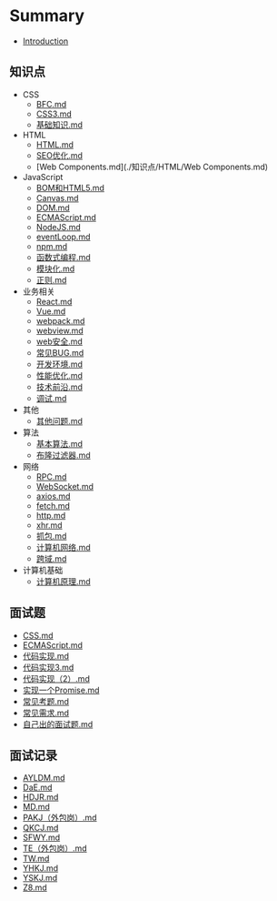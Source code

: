 
# Summary
* [Introduction](README.md)
    
## 知识点
* CSS
  * [BFC.md](./知识点/CSS/BFC.md) 
  * [CSS3.md](./知识点/CSS/CSS3.md) 
  * [基础知识.md](./知识点/CSS/基础知识.md) 
* HTML
  * [HTML.md](./知识点/HTML/HTML.md) 
  * [SEO优化.md](./知识点/HTML/SEO优化.md) 
  * [Web Components.md](./知识点/HTML/Web Components.md) 
* JavaScript
  * [BOM和HTML5.md](./知识点/JavaScript/BOM和HTML5.md) 
  * [Canvas.md](./知识点/JavaScript/Canvas.md) 
  * [DOM.md](./知识点/JavaScript/DOM.md) 
  * [ECMAScript.md](./知识点/JavaScript/ECMAScript.md) 
  * [NodeJS.md](./知识点/JavaScript/NodeJS.md) 
  * [eventLoop.md](./知识点/JavaScript/eventLoop.md) 
  * [npm.md](./知识点/JavaScript/npm.md) 
  * [函数式编程.md](./知识点/JavaScript/函数式编程.md) 
  * [模块化.md](./知识点/JavaScript/模块化.md) 
  * [正则.md](./知识点/JavaScript/正则.md) 
* 业务相关
  * [React.md](./知识点/业务相关/React.md) 
  * [Vue.md](./知识点/业务相关/Vue.md) 
  * [webpack.md](./知识点/业务相关/webpack.md) 
  * [webview.md](./知识点/业务相关/webview.md) 
  * [web安全.md](./知识点/业务相关/web安全.md) 
  * [常见BUG.md](./知识点/业务相关/常见BUG.md) 
  * [开发环境.md](./知识点/业务相关/开发环境.md) 
  * [性能优化.md](./知识点/业务相关/性能优化.md) 
  * [技术前沿.md](./知识点/业务相关/技术前沿.md) 
  * [调试.md](./知识点/业务相关/调试.md) 
* 其他
  * [其他问题.md](./知识点/其他/其他问题.md) 
* 算法
  * [基本算法.md](./知识点/算法/基本算法.md) 
  * [布隆过滤器.md](./知识点/算法/布隆过滤器.md) 
* 网络
  * [RPC.md](./知识点/网络/RPC.md) 
  * [WebSocket.md](./知识点/网络/WebSocket.md) 
  * [axios.md](./知识点/网络/axios.md) 
  * [fetch.md](./知识点/网络/fetch.md) 
  * [http.md](./知识点/网络/http.md) 
  * [xhr.md](./知识点/网络/xhr.md) 
  * [抓包.md](./知识点/网络/抓包.md) 
  * [计算机网络.md](./知识点/网络/计算机网络.md) 
  * [跨域.md](./知识点/网络/跨域.md) 
* 计算机基础
  * [计算机原理.md](./知识点/计算机基础/计算机原理.md) 

## 面试题
* [CSS.md](./面试题/CSS.md) 
* [ECMAScript.md](./面试题/ECMAScript.md) 
* [代码实现.md](./面试题/代码实现.md) 
* [代码实现3.md](./面试题/代码实现3.md) 
* [代码实现（2）.md](./面试题/代码实现（2）.md) 
* [实现一个Promise.md](./面试题/实现一个Promise.md) 
* [常见考题.md](./面试题/常见考题.md) 
* [常见需求.md](./面试题/常见需求.md) 
* [自己出的面试题.md](./面试题/自己出的面试题.md) 

## 面试记录
* [AYLDM.md](./面试记录/AYLDM.md) 
* [DaE.md](./面试记录/DaE.md) 
* [HDJR.md](./面试记录/HDJR.md) 
* [MD.md](./面试记录/MD.md) 
* [PAKJ（外包岗）.md](./面试记录/PAKJ（外包岗）.md) 
* [QKCJ.md](./面试记录/QKCJ.md) 
* [SFWY.md](./面试记录/SFWY.md) 
* [TE（外包岗）.md](./面试记录/TE（外包岗）.md) 
* [TW.md](./面试记录/TW.md) 
* [YHKJ.md](./面试记录/YHKJ.md) 
* [YSKJ.md](./面试记录/YSKJ.md) 
* [Z8.md](./面试记录/Z8.md) 

